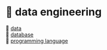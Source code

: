 # :ribbon: data engineering

:gem: [data](./data%20engineering/data.md) <br>
:gem: [database](./data%20engineering/database.md) <br>
:gem: [programming language](./data%20engineering/programming%20language.md) <br>
